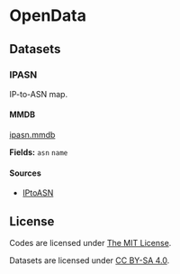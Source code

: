 # OpenData

## Datasets

### IPASN

IP-to-ASN map.

#### MMDB

[ipasn.mmdb](releases/latest/download/ipasn.mmdb)

**Fields:**
`asn` `name`

#### Sources

- [IPtoASN](https://iptoasn.com/)

## License

Codes are licensed under [The MIT License](LICENSE).

Datasets are licensed under [CC BY-SA 4.0](LICENSE-CC).
